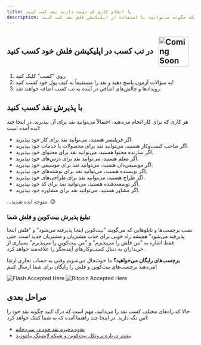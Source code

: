 ```yaml
---
title: با انجام کاری که دوست دارید نقد کسب کنید
description: فهرستی از ایده‌ها برای اینکه چگونه می‌توانید با استفاده از اپلیکیشن فلش نقد کسب کنید.
---
```


## در تب کسب در اپلیکیشن فلش خود کسب کنید <img src="https://png.pngtree.com/png-clipart/20221211/ourmid/pngtree-coming-soon-banner-png-image_6519489.png" alt="Coming Soon" style="height: 80px; display: inline-block; vertical-align: middle; margin-left: 10px;">

1. روی "کسب" کلیک کنید.
1. به سؤالات آزمون پاسخ دهید و نقد را مستقیماً به کیف پول خود کسب کنید!
1. رویدادها و چالش‌های اضافی در آینده به تب کسب اضافه خواهند شد.

## با پذیرش نقد کسب کنید

هر کاری که برای کار انجام می‌دهید، احتمالاً می‌توانید نقد برای آن بپذیرید. در اینجا چند ایده آمده است:

- اگر فریلنسر هستید، می‌توانید نقد برای کار خود بپذیرید.
- اگر صاحب کسب‌وکار هستید، می‌توانید نقد برای محصولات یا خدمات خود بپذیرید.
- اگر سازنده محتوا هستید، می‌توانید نقد برای محتوای خود بپذیرید.
- اگر معلم هستید، می‌توانید نقد برای درس‌های خود بپذیرید.
- اگر موسیقی‌دان هستید، می‌توانید نقد برای موسیقی خود بپذیرید.
- اگر نویسنده هستید، می‌توانید نقد برای نوشته‌های خود بپذیرید.
- اگر طراح هستید، می‌توانید نقد برای طراحی‌های خود بپذیرید.
- اگر توسعه‌دهنده هستید، می‌توانید نقد برای کد خود بپذیرید.
- اگر مشاور هستید، می‌توانید نقد برای مشاوره خود بپذیرید.

...متوجه ایده شدید. 😉

### تبلیغ پذیرش بیت‌کوین و فلش شما

نصب برچسب‌ها و تابلوهایی که می‌گویند "بیت‌کوین اینجا پذیرفته می‌شود" و "فلش اینجا پذیرفته می‌شود" همیشه راه خوبی برای جذب مشتریان و مشتریان جدید است. حتی فقط اشاره به "من فلش را می‌پذیرم" و "من بیت‌کوین را می‌پذیرم" بسیاری از خریداران به دنبال کسب‌وکارهای آینده‌نگر را علاقه‌مند خواهد کرد.

**برچسب‌های رایگان می‌خواهید؟** ما خوشحال می‌شویم وقتی به حساب تجاری ارتقا می‌دهید برچسب‌های بیت‌کوین و فلش را رایگان برای شما ارسال کنیم!

![Flash Accepted Here](/images/badges/png/Flash-Accepted-Here.png)
![Bitcoin Accepted Here](/images/badges/png/Bitcoin-Accepted-Here.png)

## مراحل بعدی

حالا که راه‌های مختلف کسب نقد را می‌دانید، مهم است که درک کنید چگونه نقد خود را امن نگه دارید. در اینجا چند راهنما آمده که به شما کمک خواهد کرد:

- [نحوه ذخیره نقد خود در سردخانه](/fa/guides/sweep-to-cold-storage)
- [بیشتر درباره پروتکل بیت‌کوین و شبکه لایتنینگ بیاموزید](/fa/the-protocol)